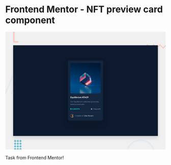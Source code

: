 # Frontend Mentor - NFT preview card component

![Design preview for the NFT preview card component coding challenge](./design/desktop-preview.jpg)

Task from Frontend Mentor!